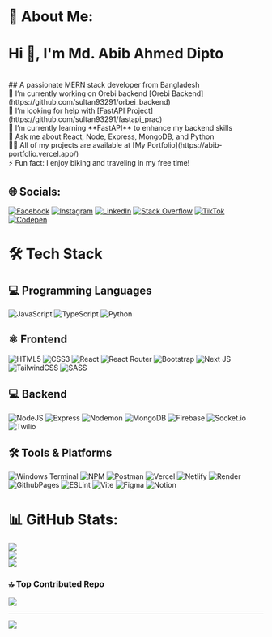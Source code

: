 # 💫 About Me:
# Hi 👋, I'm **Md. Abib Ahmed Dipto**  
<br>  
## A passionate MERN stack developer from Bangladesh  
<br>  
🔭 I’m currently working on Orebi backend [Orebi Backend](https://github.com/sultan93291/orbei_backend)  
<br>  
🤝 I’m looking for help with [FastAPI Project](https://github.com/sultan93291/fastapi_prac)  
<br>  
🌱 I’m currently learning **FastAPI** to enhance my backend skills  
<br>  
💬 Ask me about React, Node, Express, MongoDB, and Python  
<br>  
👨‍💻 All of my projects are available at [My Portfolio](https://abib-portfolio.vercel.app/)  
<br>  
⚡ Fun fact: I enjoy biking and traveling in my free time!  

## 🌐 Socials:
[![Facebook](https://img.shields.io/badge/Facebook-%231877F2.svg?logo=Facebook&logoColor=white)](https://www.facebook.com/sanjar095) [![Instagram](https://img.shields.io/badge/Instagram-%23E4405F.svg?logo=Instagram&logoColor=white)](https://www.instagram.com/sultan_ahmed_sanjar_/) [![LinkedIn](https://img.shields.io/badge/LinkedIn-%230077B5.svg?logo=linkedin&logoColor=white)](https://www.linkedin.com/in/md-abib-ahmed-dipto-0ab5b1298/) [![Stack Overflow](https://img.shields.io/badge/-Stackoverflow-FE7A16?logo=stack-overflow&logoColor=white)](https://stackoverflow.com/users/27643479/md-abib-ahmed-dipto) [![TikTok](https://img.shields.io/badge/TikTok-%23000000.svg?logo=TikTok&logoColor=white)](https://www.tiktok.com/@sultan708976) [![Codepen](https://img.shields.io/badge/Codepen-000000?style=for-the-badge&logo=codepen&logoColor=white)](https://codepen.io/sultan93291)

# 🛠️ Tech Stack

## 💻 Programming Languages  
![JavaScript](https://img.shields.io/badge/javascript-%23323330.svg?style=for-the-badge&logo=javascript&logoColor=%23F7DF1E) ![TypeScript](https://img.shields.io/badge/typescript-%23007ACC.svg?style=for-the-badge&logo=typescript&logoColor=white) ![Python](https://img.shields.io/badge/python-%23323330.svg?style=for-the-badge&logo=python&logoColor=white)  

## ⚛️ Frontend  
![HTML5](https://img.shields.io/badge/html5-%23E34F26.svg?style=for-the-badge&logo=html5&logoColor=white) ![CSS3](https://img.shields.io/badge/css3-%231572B6.svg?style=for-the-badge&logo=css3&logoColor=white) ![React](https://img.shields.io/badge/react-%2320232a.svg?style=for-the-badge&logo=react&logoColor=%2361DAFB) ![React Router](https://img.shields.io/badge/React_Router-CA4245?style=for-the-badge&logo=react-router&logoColor=white) ![Bootstrap](https://img.shields.io/badge/bootstrap-%238511FA.svg?style=for-the-badge&logo=bootstrap&logoColor=white) ![Next JS](https://img.shields.io/badge/Next-black?style=for-the-badge&logo=next.js&logoColor=white) ![TailwindCSS](https://img.shields.io/badge/tailwindcss-%2338B2AC.svg?style=for-the-badge&logo=tailwind-css&logoColor=white) ![SASS](https://img.shields.io/badge/SASS-hotpink.svg?style=for-the-badge&logo=SASS&logoColor=white)  

## 💻 Backend  
![NodeJS](https://img.shields.io/badge/node.js-6DA55F?style=for-the-badge&logo=node.js&logoColor=white) ![Express](https://img.shields.io/badge/Express-000000?style=for-the-badge&logo=express&logoColor=white) ![Nodemon](https://img.shields.io/badge/NODEMON-%23323330.svg?style=for-the-badge&logo=nodemon&logoColor=%BBDEAD) ![MongoDB](https://img.shields.io/badge/MongoDB-%234ea94b.svg?style=for-the-badge&logo=mongodb&logoColor=white) ![Firebase](https://img.shields.io/badge/firebase-%23039BE5.svg?style=for-the-badge&logo=firebase) ![Socket.io](https://img.shields.io/badge/Socket.io-black?style=for-the-badge&logo=socket.io&badgeColor=010101) ![Twilio](https://img.shields.io/badge/Twilio-F22F46?style=for-the-badge&logo=Twilio&logoColor=white)  

## 🛠️ Tools & Platforms  
![Windows Terminal](https://img.shields.io/badge/Windows%20Terminal-%234D4D4D.svg?style=for-the-badge&logo=windows-terminal&logoColor=white) ![NPM](https://img.shields.io/badge/NPM-%23CB3837.svg?style=for-the-badge&logo=npm&logoColor=white) ![Postman](https://img.shields.io/badge/Postman-FF6C37?style=for-the-badge&logo=postman&logoColor=white) ![Vercel](https://img.shields.io/badge/vercel-%23000000.svg?style=for-the-badge&logo=vercel&logoColor=white) ![Netlify](https://img.shields.io/badge/netlify-%23000000.svg?style=for-the-badge&logo=netlify&logoColor=#00C7B7) ![Render](https://img.shields.io/badge/Render-%46E3B7.svg?style=for-the-badge&logo=render&logoColor=white) ![GithubPages](https://img.shields.io/badge/github%20pages-121013?style=for-the-badge&logo=github&logoColor=white) ![ESLint](https://img.shields.io/badge/ESLint-4B3263?style=for-the-badge&logo=eslint&logoColor=white) ![Vite](https://img.shields.io/badge/vite-%23646CFF.svg?style=for-the-badge&logo=vite&logoColor=white) ![Figma](https://img.shields.io/badge/figma-%23F24E1E.svg?style=for-the-badge&logo=figma&logoColor=white) ![Notion](https://img.shields.io/badge/Notion-000000?style=for-the-badge&logo=notion&logoColor=white)  

# 📊 GitHub Stats:
![](https://github-readme-stats.vercel.app/api?username=sultan93291&theme=dark&hide_border=false&include_all_commits=false&count_private=false)<br/>
![](https://github-readme-streak-stats.herokuapp.com/?user=sultan93291&theme=dark&hide_border=false)<br/>
![](https://github-readme-stats.vercel.app/api/top-langs/?username=sultan93291&theme=dark&hide_border=false&include_all_commits=false&count_private=false&layout=compact)

### 🔝 Top Contributed Repo
![](https://github-contributor-stats.vercel.app/api?username=sultan93291&limit=5&theme=dark&combine_all_yearly_contributions=true)

---
[![](https://visitcount.itsvg.in/api?id=sultan93291&icon=0&color=0)](https://visitcount.itsvg.in)

<!-- Proudly created with GPRM ( https://gprm.itsvg.in ) -->
